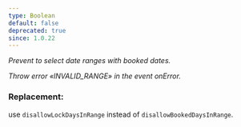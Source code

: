 ```yaml
---
type: Boolean
default: false
deprecated: true
since: 1.0.22
---
```


_Prevent to select date ranges with booked dates._

_Throw error «INVALID_RANGE» in the event onError._

### Replacement:
use `disallowLockDaysInRange` instead of `disallowBookedDaysInRange`.
